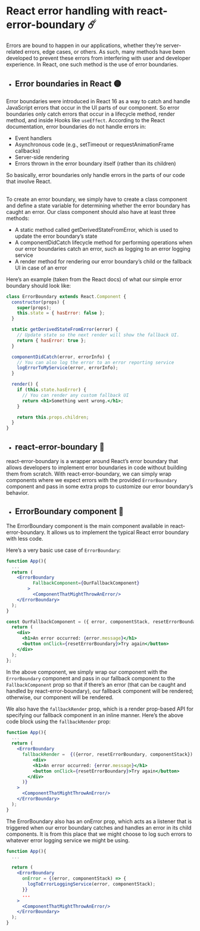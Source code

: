 # React error handling with react-error-boundary ☄️

Errors are bound to happen in our applications, whether they’re server-related errors, edge cases, or others. As such, many methods have been developed to prevent these errors from interfering with user and developer experience. In React, one such method is the use of error boundaries.

- ## Error boundaries in React 🟡
Error boundaries were introduced in React 16 as a way to catch and handle JavaScript errors that occur in the UI parts of our component. So error boundaries only catch errors that occur in a lifecycle method, render method, and inside Hooks like <code>useEffect</code>. According to the React documentation, error boundaries do not handle errors in:
- Event handlers
- Asynchronous code (e.g., setTimeout or requestAnimationFrame callbacks)
- Server-side rendering
- Errors thrown in the error boundary itself (rather than its children)

So basically, error boundaries only handle errors in the parts of our code that involve React.

<br>
To create an error boundary, we simply have to create a class component and define a state variable for determining whether the error boundary has caught an error. Our class component should also have at least three methods:

- A static method called getDerivedStateFromError, which is used to update the error boundary’s state
- A componentDidCatch lifecycle method for performing operations when our error boundaries catch an error, such as logging to an error logging service
- A render method for rendering our error boundary’s child or the fallback UI in case of an error
  
Here’s an example (taken from the React docs) of what our simple error boundary should look like:

```jsx
class ErrorBoundary extends React.Component {
  constructor(props) {
    super(props);
    this.state = { hasError: false };
  }

  static getDerivedStateFromError(error) {
    // Update state so the next render will show the fallback UI.
    return { hasError: true };
  }

  componentDidCatch(error, errorInfo) {
    // You can also log the error to an error reporting service
    logErrorToMyService(error, errorInfo);
  }

  render() {
    if (this.state.hasError) {
      // You can render any custom fallback UI
      return <h1>Something went wrong.</h1>;
    }

    return this.props.children; 
  }
}
```

- ## react-error-boundary 🔵

react-error-boundary is a wrapper around React’s error boundary that allows developers to implement error boundaries in code without building them from scratch. With react-error-boundary, we can simply wrap components where we expect errors with the provided 
<code>ErrorBoundary</code> component and pass in some extra props to customize our error boundary’s behavior.

- ## ErrorBoundary component 🔴

The ErrorBoundary component is the main component available in react-error-boundary. It allows us to implement the typical React error boundary with less code.

Here’s a very basic use case of <code>ErrorBoundary</code>:

```jsx
function App(){
  ...
  return (
    <ErrorBoundary
          FallbackComponent={OurFallbackComponent}
        >
          <ComponentThatMightThrowAnError/>
    </ErrorBoundary>
  );
}

const OurFallbackComponent = ({ error, componentStack, resetErrorBoundary }) => {
  return (
    <div>
      <h1>An error occurred: {error.message}</h1>
      <button onClick={resetErrorBoundary}>Try again</button>
    </div>
  );
};
```

In the above component, we simply wrap our component with the <code>ErrorBoundary</code> component and pass in our fallback component to the <code>FallbackComponent</code> prop so that if there’s an error (that can be caught and handled by react-error-boundary), our fallback component will be rendered; otherwise, our component will be rendered.

We also have the <code>fallbackRender</code> prop, which is a render prop-based API for specifying our fallback component in an inline manner. Here’s the above code block using the <code>fallbackRender</code> prop:

```jsx
function App(){
  ...
  return (
    <ErrorBoundary
      fallbackRender =  {({error, resetErrorBoundary, componentStack}) => (
          <div>
          <h1>An error occurred: {error.message}</h1>
          <button onClick={resetErrorBoundary}>Try again</button>
        </div>
      )}
    >
      <ComponentThatMightThrowAnError/>
    </ErrorBoundary>
  );
}
```

The ErrorBoundary also has an onError prop, which acts as a listener that is triggered when our error boundary catches and handles an error in its child components. It is from this place that we might choose to log such errors to whatever error logging service we might be using.

```jsx
function App(){
  ...

  return (
    <ErrorBoundary
      onError = {(error, componentStack) => {
        logToErrorLoggingService(error, componentStack);
      }}
      ...
    >
      <ComponentThatMightThrowAnError/>
    </ErrorBoundary>
  );
}
```